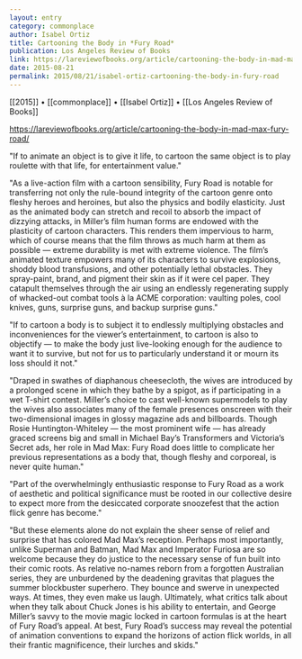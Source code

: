 ```yaml
---
layout: entry
category: commonplace
author: Isabel Ortiz
title: Cartooning the Body in *Fury Road*
publication: Los Angeles Review of Books
link: https://lareviewofbooks.org/article/cartooning-the-body-in-mad-max-fury-road/
date: 2015-08-21
permalink: 2015/08/21/isabel-ortiz-cartooning-the-body-in-fury-road
---
```


[[2015]] • [[commonplace]] • [[Isabel Ortiz]] • [[Los Angeles Review of Books]]

https://lareviewofbooks.org/article/cartooning-the-body-in-mad-max-fury-road/

"If to animate an object is to give it life, to cartoon the same object is to play roulette with that life, for entertainment value."

"As a live-action film with a cartoon sensibility, Fury Road is notable for transferring not only the rule-bound integrity of the cartoon genre onto fleshy heroes and heroines, but also the physics and bodily elasticity. Just as the animated body can stretch and recoil to absorb the impact of dizzying attacks, in Miller’s film human forms are endowed with the plasticity of cartoon characters. This renders them impervious to harm, which of course means that the film throws as much harm at them as possible — extreme durability is met with extreme violence. The film’s animated texture empowers many of its characters to survive explosions, shoddy blood transfusions, and other potentially lethal obstacles. They spray-paint, brand, and pigment their skin as if it were cel paper. They catapult themselves through the air using an endlessly regenerating supply of whacked-out combat tools à la ACME corporation: vaulting poles, cool knives, guns, surprise guns, and backup surprise guns."
 
"If to cartoon a body is to subject it to endlessly multiplying obstacles and inconveniences for the viewer’s entertainment, to cartoon is also to objectify — to make the body just live-looking enough for the audience to want it to survive, but not for us to particularly understand it or mourn its loss should it not."

"Draped in swathes of diaphanous cheesecloth, the wives are introduced by a prolonged scene in which they bathe by a spigot, as if participating in a wet T-shirt contest. Miller’s choice to cast well-known supermodels to play the wives also associates many of the female presences onscreen with their two-dimensional images in glossy magazine ads and billboards. Though Rosie Huntington-Whiteley — the most prominent wife — has already graced screens big and small in Michael Bay’s Transformers and Victoria’s Secret ads, her role in Mad Max: Fury Road does little to complicate her previous representations as a body that, though fleshy and corporeal, is never quite human."

"Part of the overwhelmingly enthusiastic response to Fury Road as a work of aesthetic and political significance must be rooted in our collective desire to expect more from the desiccated corporate snoozefest that the action flick genre has become."

"But these elements alone do not explain the sheer sense of relief and surprise that has colored Mad Max’s reception. Perhaps most importantly, unlike Superman and Batman, Mad Max and Imperator Furiosa are so welcome because they do justice to the necessary sense of fun built into their comic roots. As relative no-names reborn from a forgotten Australian series, they are unburdened by the deadening gravitas that plagues the summer blockbuster superhero. They bounce and swerve in unexpected ways. At times, they even make us laugh. Ultimately, what critics talk about when they talk about Chuck Jones is his ability to entertain, and George Miller’s savvy to the movie magic locked in cartoon formulas is at the heart of Fury Road’s appeal. At best, Fury Road’s success may reveal the potential of animation conventions to expand the horizons of action flick worlds, in all their frantic magnificence, their lurches and skids."
